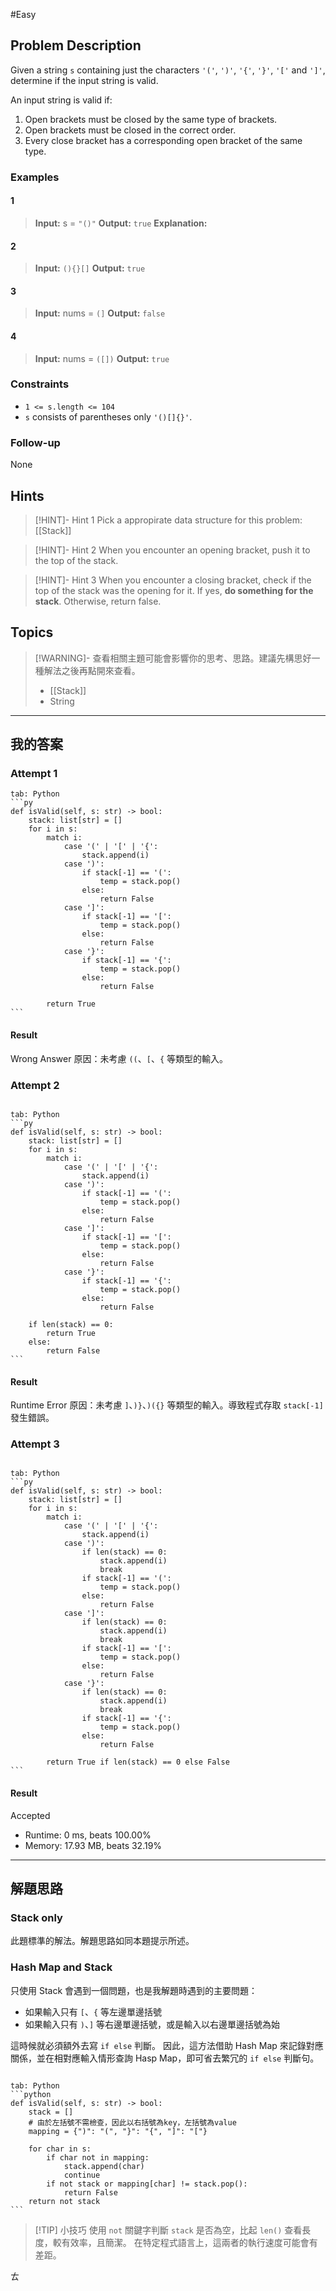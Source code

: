 #Easy 
## Problem Description
Given a string `s` containing just the characters `'('`, `')'`, `'{'`, `'}'`, `'['` and `']'`, determine if the input string is valid.

An input string is valid if:
1. Open brackets must be closed by the same type of brackets.
2. Open brackets must be closed in the correct order.
3. Every close bracket has a corresponding open bracket of the same type.

### Examples
#### 1
> **Input:** s = `"()"`
> **Output:** `true`
> **Explanation:** 
#### 2
> **Input:** `(){}[]`
> **Output:** `true`
#### 3
> **Input:** nums = `(]`
> **Output:** `false`
#### 4
> **Input:** nums = `([])`
> **Output:** `true`

### Constraints
- `1 <= s.length <= 104`
- `s` consists of parentheses only `'()[]{}'`.

### Follow-up
None

## Hints
> [!HINT]- Hint 1
> Pick a appropirate data structure for this problem: [[Stack]]

> [!HINT]- Hint 2
> When you encounter an opening bracket, push it to the top of the stack.

> [!HINT]- Hint 3
> When you encounter a closing bracket, check if the top of the stack was the opening for it. If yes, **do something for the stack**. Otherwise, return false.

## Topics
> [!WARNING]- 查看相關主題可能會影響你的思考、思路。建議先構思好一種解法之後再點開來查看。
> - [[Stack]]
> - String

---
## 我的答案
### Attempt 1
~~~~tabs
tab: Python
```py
def isValid(self, s: str) -> bool:
	stack: list[str] = []
	for i in s:
		match i:
			case '(' | '[' | '{':
				stack.append(i)
			case ')':
				if stack[-1] == '(':
					temp = stack.pop()
				else:
					return False
			case ']':
				if stack[-1] == '[':
					temp = stack.pop()
				else:
					return False
			case '}':
				if stack[-1] == '{':
					temp = stack.pop()
				else:
					return False
					
		return True
```
~~~~

#### Result
Wrong Answer
原因：未考慮 `((`、`[`、`{`  等類型的輸入。

### Attempt 2 
~~~~tabs

tab: Python
```py
def isValid(self, s: str) -> bool:
	stack: list[str] = []
	for i in s:
		match i:
			case '(' | '[' | '{':
				stack.append(i)
			case ')':
				if stack[-1] == '(':
					temp = stack.pop()
				else:
					return False
			case ']':
				if stack[-1] == '[':
					temp = stack.pop()
				else:
					return False
			case '}':
				if stack[-1] == '{':
					temp = stack.pop()
				else:
					return False

    if len(stack) == 0:
        return True
    else:
        return False
```
~~~~

#### Result
Runtime Error
原因：未考慮 `]`、`)}`、`)({}` 等類型的輸入。導致程式存取 `stack[-1]` 發生錯誤。

### Attempt 3 
~~~~tabs

tab: Python
```py
def isValid(self, s: str) -> bool:
    stack: list[str] = []
    for i in s:
        match i:
            case '(' | '[' | '{':
                stack.append(i)
            case ')':
                if len(stack) == 0:
                    stack.append(i)
                    break
                if stack[-1] == '(':
                    temp = stack.pop()
                else:
                    return False
            case ']':
                if len(stack) == 0:
                    stack.append(i)
                    break
                if stack[-1] == '[':
                    temp = stack.pop()
                else:
                    return False
            case '}':
                if len(stack) == 0:
                    stack.append(i)
                    break
                if stack[-1] == '{':
                    temp = stack.pop()
                else:
                    return False
   
        return True if len(stack) == 0 else False
```
~~~~

#### Result
Accepted
- Runtime: $0$ ms, beats 100.00%
- Memory: $17.93$ MB, beats 32.19%

---
## 解題思路
### Stack only
此題標準的解法。解題思路如同本題提示所述。

### Hash Map and Stack
只使用 Stack 會遇到一個問題，也是我解題時遇到的主要問題：
- 如果輸入只有 `[`、`{` 等左邊單邊括號
- 如果輸入只有 `)`、`]` 等右邊單邊括號，或是輸入以右邊單邊括號為始

這時候就必須額外去寫 `if else` 判斷。
因此，這方法借助 Hash Map 來記錄對應關係，並在相對應輸入情形查詢 Hasp Map，即可省去繁冗的 `if else` 判斷句。

~~~~tabs

tab: Python
```python
def isValid(self, s: str) -> bool:
    stack = []
    # 由於左括號不需檢查，因此以右括號為key，左括號為value
    mapping = {")": "(", "}": "{", "]": "["}

    for char in s:
        if char not in mapping:
            stack.append(char)
            continue
        if not stack or mapping[char] != stack.pop():
            return False
    return not stack
```
~~~~

> [!TIP] 小技巧
> 使用 `not` 關鍵字判斷 `stack` 是否為空，比起 `len()` 查看長度，較有效率，且簡潔。
> 在特定程式語言上，這兩者的執行速度可能會有差距。

ㄊ